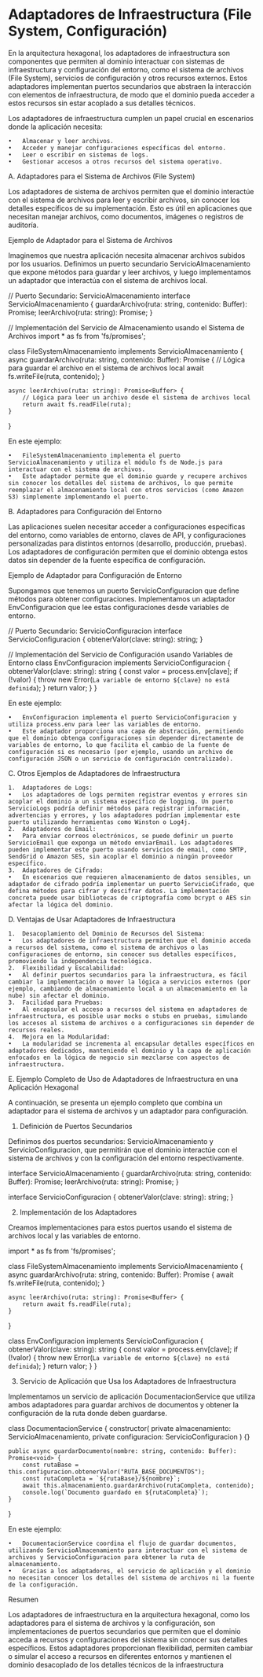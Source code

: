 # Adaptadores de Infraestructura (File System, Configuración)

En la arquitectura hexagonal, los adaptadores de infraestructura son componentes que permiten al dominio interactuar con sistemas de infraestructura y configuración del entorno, como el sistema de archivos (File System), servicios de configuración y otros recursos externos. Estos adaptadores implementan puertos secundarios que abstraen la interacción con elementos de infraestructura, de modo que el dominio pueda acceder a estos recursos sin estar acoplado a sus detalles técnicos.

Los adaptadores de infraestructura cumplen un papel crucial en escenarios donde la aplicación necesita:

    •	Almacenar y leer archivos.
    •	Acceder y manejar configuraciones específicas del entorno.
    •	Leer o escribir en sistemas de logs.
    •	Gestionar accesos a otros recursos del sistema operativo.

A. Adaptadores para el Sistema de Archivos (File System)

Los adaptadores de sistema de archivos permiten que el dominio interactúe con el sistema de archivos para leer y escribir archivos, sin conocer los detalles específicos de su implementación. Esto es útil en aplicaciones que necesitan manejar archivos, como documentos, imágenes o registros de auditoría.

Ejemplo de Adaptador para el Sistema de Archivos

Imaginemos que nuestra aplicación necesita almacenar archivos subidos por los usuarios. Definimos un puerto secundario ServicioAlmacenamiento que expone métodos para guardar y leer archivos, y luego implementamos un adaptador que interactúa con el sistema de archivos local.

// Puerto Secundario: ServicioAlmacenamiento
interface ServicioAlmacenamiento {
guardarArchivo(ruta: string, contenido: Buffer): Promise<void>;
leerArchivo(ruta: string): Promise<Buffer>;
}

// Implementación del Servicio de Almacenamiento usando el Sistema de Archivos
import \* as fs from 'fs/promises';

class FileSystemAlmacenamiento implements ServicioAlmacenamiento {
async guardarArchivo(ruta: string, contenido: Buffer): Promise<void> {
// Lógica para guardar el archivo en el sistema de archivos local
await fs.writeFile(ruta, contenido);
}

    async leerArchivo(ruta: string): Promise<Buffer> {
        // Lógica para leer un archivo desde el sistema de archivos local
        return await fs.readFile(ruta);
    }

}

En este ejemplo:

    •	FileSystemAlmacenamiento implementa el puerto ServicioAlmacenamiento y utiliza el módulo fs de Node.js para interactuar con el sistema de archivos.
    •	Este adaptador permite que el dominio guarde y recupere archivos sin conocer los detalles del sistema de archivos, lo que permite reemplazar el almacenamiento local con otros servicios (como Amazon S3) simplemente implementando el puerto.

B. Adaptadores para Configuración del Entorno

Las aplicaciones suelen necesitar acceder a configuraciones específicas del entorno, como variables de entorno, claves de API, y configuraciones personalizadas para distintos entornos (desarrollo, producción, pruebas). Los adaptadores de configuración permiten que el dominio obtenga estos datos sin depender de la fuente específica de configuración.

Ejemplo de Adaptador para Configuración de Entorno

Supongamos que tenemos un puerto ServicioConfiguracion que define métodos para obtener configuraciones. Implementamos un adaptador EnvConfiguracion que lee estas configuraciones desde variables de entorno.

// Puerto Secundario: ServicioConfiguracion
interface ServicioConfiguracion {
obtenerValor(clave: string): string;
}

// Implementación del Servicio de Configuración usando Variables de Entorno
class EnvConfiguracion implements ServicioConfiguracion {
obtenerValor(clave: string): string {
const valor = process.env[clave];
if (!valor) {
throw new Error(`La variable de entorno ${clave} no está definida`);
}
return valor;
}
}

En este ejemplo:

    •	EnvConfiguracion implementa el puerto ServicioConfiguracion y utiliza process.env para leer las variables de entorno.
    •	Este adaptador proporciona una capa de abstracción, permitiendo que el dominio obtenga configuraciones sin depender directamente de variables de entorno, lo que facilita el cambio de la fuente de configuración si es necesario (por ejemplo, usando un archivo de configuración JSON o un servicio de configuración centralizado).

C. Otros Ejemplos de Adaptadores de Infraestructura

    1.	Adaptadores de Logs:
    •	Los adaptadores de logs permiten registrar eventos y errores sin acoplar el dominio a un sistema específico de logging. Un puerto ServicioLogs podría definir métodos para registrar información, advertencias y errores, y los adaptadores podrían implementar este puerto utilizando herramientas como Winston o Log4j.
    2.	Adaptadores de Email:
    •	Para enviar correos electrónicos, se puede definir un puerto ServicioEmail que exponga un método enviarEmail. Los adaptadores pueden implementar este puerto usando servicios de email, como SMTP, SendGrid o Amazon SES, sin acoplar el dominio a ningún proveedor específico.
    3.	Adaptadores de Cifrado:
    •	En escenarios que requieren almacenamiento de datos sensibles, un adaptador de cifrado podría implementar un puerto ServicioCifrado, que defina métodos para cifrar y descifrar datos. La implementación concreta puede usar bibliotecas de criptografía como bcrypt o AES sin afectar la lógica del dominio.

D. Ventajas de Usar Adaptadores de Infraestructura

    1.	Desacoplamiento del Dominio de Recursos del Sistema:
    •	Los adaptadores de infraestructura permiten que el dominio acceda a recursos del sistema, como el sistema de archivos o las configuraciones de entorno, sin conocer sus detalles específicos, promoviendo la independencia tecnológica.
    2.	Flexibilidad y Escalabilidad:
    •	Al definir puertos secundarios para la infraestructura, es fácil cambiar la implementación o mover la lógica a servicios externos (por ejemplo, cambiando de almacenamiento local a un almacenamiento en la nube) sin afectar el dominio.
    3.	Facilidad para Pruebas:
    •	Al encapsular el acceso a recursos del sistema en adaptadores de infraestructura, es posible usar mocks o stubs en pruebas, simulando los accesos al sistema de archivos o a configuraciones sin depender de recursos reales.
    4.	Mejora en la Modularidad:
    •	La modularidad se incrementa al encapsular detalles específicos en adaptadores dedicados, manteniendo el dominio y la capa de aplicación enfocados en la lógica de negocio sin mezclarse con aspectos de infraestructura.

E. Ejemplo Completo de Uso de Adaptadores de Infraestructura en una Aplicación Hexagonal

A continuación, se presenta un ejemplo completo que combina un adaptador para el sistema de archivos y un adaptador para configuración.

1. Definición de Puertos Secundarios

Definimos dos puertos secundarios: ServicioAlmacenamiento y ServicioConfiguracion, que permitirán que el dominio interactúe con el sistema de archivos y con la configuración del entorno respectivamente.

interface ServicioAlmacenamiento {
guardarArchivo(ruta: string, contenido: Buffer): Promise<void>;
leerArchivo(ruta: string): Promise<Buffer>;
}

interface ServicioConfiguracion {
obtenerValor(clave: string): string;
}

2. Implementación de los Adaptadores

Creamos implementaciones para estos puertos usando el sistema de archivos local y las variables de entorno.

import \* as fs from 'fs/promises';

class FileSystemAlmacenamiento implements ServicioAlmacenamiento {
async guardarArchivo(ruta: string, contenido: Buffer): Promise<void> {
await fs.writeFile(ruta, contenido);
}

    async leerArchivo(ruta: string): Promise<Buffer> {
        return await fs.readFile(ruta);
    }

}

class EnvConfiguracion implements ServicioConfiguracion {
obtenerValor(clave: string): string {
const valor = process.env[clave];
if (!valor) {
throw new Error(`La variable de entorno ${clave} no está definida`);
}
return valor;
}
}

3. Servicio de Aplicación que Usa los Adaptadores de Infraestructura

Implementamos un servicio de aplicación DocumentacionService que utiliza ambos adaptadores para guardar archivos de documentos y obtener la configuración de la ruta donde deben guardarse.

class DocumentacionService {
constructor(
private almacenamiento: ServicioAlmacenamiento,
private configuracion: ServicioConfiguracion
) {}

    public async guardarDocumento(nombre: string, contenido: Buffer): Promise<void> {
        const rutaBase = this.configuracion.obtenerValor("RUTA_BASE_DOCUMENTOS");
        const rutaCompleta = `${rutaBase}/${nombre}`;
        await this.almacenamiento.guardarArchivo(rutaCompleta, contenido);
        console.log(`Documento guardado en ${rutaCompleta}`);
    }

}

En este ejemplo:

    •	DocumentacionService coordina el flujo de guardar documentos, utilizando ServicioAlmacenamiento para interactuar con el sistema de archivos y ServicioConfiguracion para obtener la ruta de almacenamiento.
    •	Gracias a los adaptadores, el servicio de aplicación y el dominio no necesitan conocer los detalles del sistema de archivos ni la fuente de la configuración.

Resumen

Los adaptadores de infraestructura en la arquitectura hexagonal, como los adaptadores para el sistema de archivos y la configuración, son implementaciones de puertos secundarios que permiten que el dominio acceda a recursos y configuraciones del sistema sin conocer sus detalles específicos. Estos adaptadores proporcionan flexibilidad, permiten cambiar o simular el acceso a recursos en diferentes entornos y mantienen el dominio desacoplado de los detalles técnicos de la infraestructura
